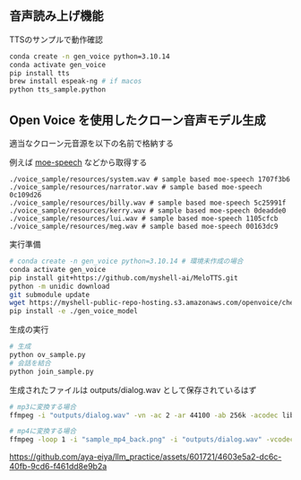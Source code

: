 ## 音声読み上げ機能

TTSのサンプルで動作確認

```bash
conda create -n gen_voice python=3.10.14
conda activate gen_voice
pip install tts
brew install espeak-ng # if macos
python tts_sample.python
```

## Open Voice を使用したクローン音声モデル生成

適当なクローン元音源を以下の名前で格納する

例えば [moe-speech](https://huggingface.co/datasets/litagin/moe-speech) などから取得する

```
./voice_sample/resources/system.wav # sample based moe-speech 1707f3b6
./voice_sample/resources/narrator.wav # sample based moe-speech 0c109d26
./voice_sample/resources/billy.wav # sample based moe-speech 5c25991f
./voice_sample/resources/kerry.wav # sample based moe-speech 0deadde0
./voice_sample/resources/lui.wav # sample based moe-speech 1105cfcb
./voice_sample/resources/meg.wav # sample based moe-speech 00163dc9
```

実行準備

```bash
# conda create -n gen_voice python=3.10.14 # 環境未作成の場合
conda activate gen_voice
pip install git+https://github.com/myshell-ai/MeloTTS.git
python -m unidic download
git submodule update
wget https://myshell-public-repo-hosting.s3.amazonaws.com/openvoice/checkpoints_v2_0417.zip -O - | bsdtar -xvf- -C ./gen_voice_model
pip install -e ./gen_voice_model
```

生成の実行

```bash
# 生成
python ov_sample.py
# 会話を結合
python join_sample.py
```

生成されたファイルは outputs/dialog.wav として保存されているはず

```bash
# mp3に変換する場合
ffmpeg -i "outputs/dialog.wav" -vn -ac 2 -ar 44100 -ab 256k -acodec libmp3lame -f mp3 "example.mp3"

# mp4に変換する場合
ffmpeg -loop 1 -i "sample_mp4_back.png" -i "outputs/dialog.wav" -vcodec libx264 -acodec aac -ab 160k -ac 2 -ar 48000 -pix_fmt yuv420p -shortest output.mp4
```

https://github.com/aya-eiya/llm_practice/assets/601721/4603e5a2-dc6c-40fb-9cd6-f461dd8e9b2a
